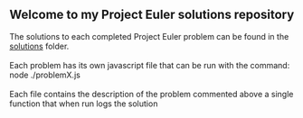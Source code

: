 ## Welcome to my Project Euler solutions repository

The solutions to each completed Project Euler problem can be found in the [solutions](https://github.com/charlielew1s/project-euler/tree/main/solutions) folder.
<br></br>
Each problem has its own javascript file that can be run with the command: node ./problemX.js
<br></br>
Each file contains the description of the problem commented above a single function that when run logs the solution
